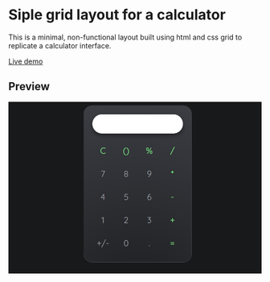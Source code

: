 # Siple grid layout for a calculator

This is a minimal, non-functional layout built using html and css grid to replicate a calculator interface.

[Live demo](https://frontend-dan.github.io/calculator-grid-layout)

## Preview

![Preview image of the layout](https://github.com/frontend-dan/calculator-grid-layout/blob/main/Preview.png?raw=true)
